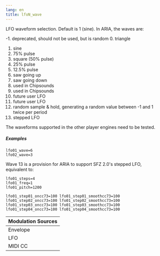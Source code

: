 ```yaml
---
lang: en
title: lfoN_wave
---
```

LFO waveform selection. Default is 1 (sine). In ARIA, the waves are:

-1. deprecated, should not be used, but is random
0. triangle
1. sine
2. 75% pulse
3. square (50% pulse)
4. 25% pulse
5. 12.5% pulse
6. saw going up
7. saw going down
8. used in Chipsounds
9. used in Chipsounds
10. future user LFO
11. future user LFO
12. random sample & hold, generating a random value between -1 and 1 twice per period
13. stepped LFO

The waveforms supported in the other player engines need to be tested.

##### Examples

```
lfo01_wave=6
lfo02_wave=3
```

Wave 13 is a provision for ARIA to support SFZ 2.0's stepped LFO, equivalent to:

```
lfo01_steps=4
lfo01_freq=1
lfo01_pitch=1200

lfo01_step01_oncc73=100 lfo01_step01_smoothcc73=100
lfo01_step02_oncc73=100 lfo01_step02_smoothcc73=100
lfo01_step03_oncc73=100 lfo01_step03_smoothcc73=100
lfo01_step04_oncc73=100 lfo01_step04_smoothcc73=100
```

| Modulation Sources
|           ---
| Envelope | X |
| LFO      | X |
| MIDI CC  | ✓ | lfoN_wave_onccX
